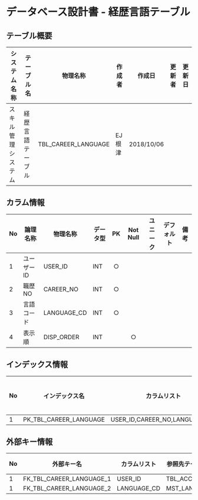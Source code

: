 # データベース設計書 - 経歴言語テーブル

## テーブル概要

|システム名称|テーブル名|物理名称|作成者|作成日|更新者|更新日  
|---|---|---|---|---|---|---|
|スキル管理システム|経歴言語テーブル|TBL_CAREER_LANGUAGE|EJ根津|2018/10/06|

## カラム情報

|No|論理名称|物理名称|データ型|PK|Not Null|ユニーク|デフォルト|備考|  
|---|---|---|---|:-:|:-:|:-:|---|---|
|1|ユーザーID|USER_ID|INT|○|||||
|2|職歴NO|CAREER_NO|INT|○|||||
|3|言語コード|LANGUAGE_CD|INT|○|||||
|4|表示順|DISP_ORDER|INT||○||||

## インデックス情報

|No|インデックス名|カラムリスト|主キー|ユニーク|備考|
|---|---|---|:-:|:-:|---|
|1|PK_TBL_CAREER_LANGUAGE|USER_ID,CAREER_NO,LANGUAGE_CD|○|||

## 外部キー情報

|No|外部キー名|カラムリスト|参照先テーブル名|参照先カラムリスト|備考|
|---|---|---|---|---|---|
|1|FK_TBL_CAREER_LANGUAGE_1|USER_ID|TBL_ACCOUNT|USER_ID||
|1|FK_TBL_CAREER_LANGUAGE_2|LANGUAGE_CD|MST_LANGUAGE|LANGUAGE_CD||

